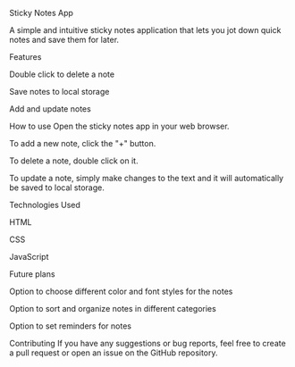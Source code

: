 Sticky Notes App

A simple and intuitive sticky notes application that lets you jot down quick notes and save them for later.

Features

Double click to delete a note

Save notes to local storage

Add and update notes

How to use
Open the sticky notes app in your web browser.

To add a new note, click the "+" button.

To delete a note, double click on it.

To update a note, simply make changes to the text and it will automatically be saved to local storage.

Technologies Used

HTML

CSS

JavaScript

Future plans

Option to choose different color and font styles for the notes

Option to sort and organize notes in different categories

Option to set reminders for notes

Contributing
If you have any suggestions or bug reports, feel free to create a pull request or open an issue on the GitHub repository.
